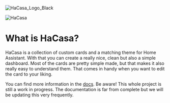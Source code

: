 ![HaCasa_Logo_Black](https://github.com/damianeickhoff/HaCasa/assets/12126826/98b09ede-051b-4fa9-9f02-0258478a7761)

![HaCasa](https://github.com/damianeickhoff/HaCasa/assets/12126826/87788117-694f-4d92-b49c-c6d137844e37)
# What is HaCasa?
HaCasa is a collection of custom cards and a matching theme for Home Assistant. With that you can create a really nice, clean but also a simple dashboard. Most of the cards are pretty simple made, but that makes it also really easy to understand them. That comes in handy when you want to edit the card to your liking.

You can find more information in the [docs](https://damianeickhoff.github.io). Be aware! This whole project is still a work in progress. The documentation is far from complete but we will be updating this very frequently.
